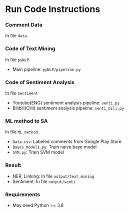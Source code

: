 # Run Code Instructions 

### Comment Data 

In file ```data```.

### Code of Text Mining

In file ```pyNLP```.

- Main pipeline: ```pyNLP/pipeline.py```

### Code of Sentiment Analysis

In file ```Sentiment```

- Youtube(ENG) sentiment analysis pipeline: ```senti.py```
- Bilibili(CHI) sentiment analysis pipeline: ```senti_bili.py```

### ML method to SA

In file ```ML_method``` .

- ```Data.csv```: Labeled comments from Google Play Store
- ```Bayes_model1.py```: Train naive baye model
- ```SVM.py```: Train SVM model

### Result

- NER, Linking: In file ```output/text_mining```
- Sentiment: In file ```output/senti```

### Requirements

- May need Python >= 3.8

